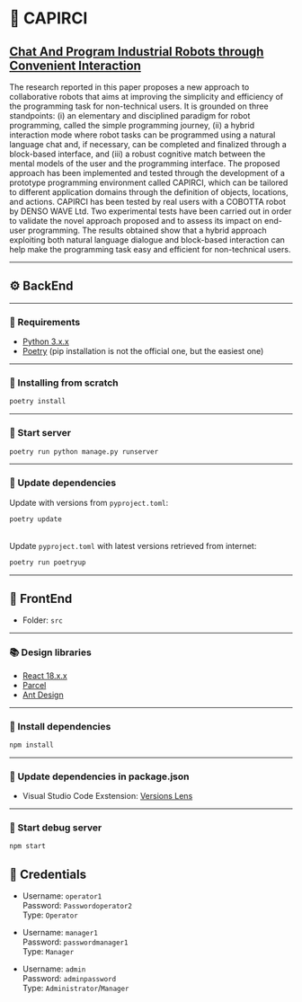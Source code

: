 # :robot: CAPIRCI

## [Chat And Program Industrial Robots through Convenient Interaction](https://www.sciencedirect.com/science/article/abs/pii/S073658452100106X)

The research reported in this paper proposes a new approach to collaborative robots that aims at improving the simplicity and efficiency of the programming task for non-technical users. It is grounded on three standpoints: (i) an elementary and disciplined paradigm for robot programming, called the simple programming journey, (ii) a hybrid interaction mode where robot tasks can be programmed using a natural language chat and, if necessary, can be completed and finalized through a block-based interface, and (iii) a robust cognitive match between the mental models of the user and the programming interface. The proposed approach has been implemented and tested through the development of a prototype programming environment called CAPIRCI, which can be tailored to different application domains through the definition of objects, locations, and actions. CAPIRCI has been tested by real users with a COBOTTA robot by DENSO WAVE Ltd. Two experimental tests have been carried out in order to validate the novel approach proposed and to assess its impact on end-user programming. The results obtained show that a hybrid approach exploiting both natural language dialogue and block-based interaction can help make the programming task easy and efficient for non-technical users.

---

## :gear: BackEnd

---

### :dart: Requirements

* [Python 3.x.x](https://www.python.org/downloads/)
* [Poetry](https://python-poetry.org/docs/#installation) (pip installation is not the official one, but the easiest one)

---

### :star2: Installing from scratch

```bash
poetry install
```

---

### :wrench: Start server

```bash
poetry run python manage.py runserver
```

---

### :arrows_counterclockwise: Update dependencies

Update with versions from `pyproject.toml`:

```bash
poetry update
```

\
Update `pyproject.toml` with latest versions retrieved from internet:

```bash
poetry run poetryup
```

---

## :dizzy: FrontEnd

* Folder: ```src```

---

### :books: Design libraries

* [React 18.x.x](https://it.reactjs.org/)
* [Parcel](https://parceljs.org/)
* [Ant Design](https://ant.design/)

---

### :open_file_folder: Install dependencies

```bash
npm install
```

---

### :twisted_rightwards_arrows: Update dependencies in package.json

* Visual Studio Code Exstension: [Versions Lens](https://marketplace.visualstudio.com/items?itemName=pflannery.vscode-versionlens)

---

### :mag_right: Start debug server

```bash
npm start
```

## :key: Credentials

* Username: `operator1`  
Password: `Passwordoperator2`  
Type: `Operator`  

* Username: `manager1`  
Password: `passwordmanager1`  
Type: `Manager`  

* Username: `admin`  
Password: `adminpassword`  
Type: `Administrator`/`Manager`
